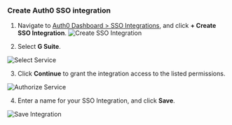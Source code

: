 ### Create Auth0 SSO integration

1. Navigate to [Auth0 Dashboard > SSO Integrations](${manage_url}/#/externalapps), and click **+ Create SSO Integration**.
![Create SSO Integration](https://auth0.com/docs/media/articles/dashboard/sso-integrations/create.png)

2. Select **G Suite**.

![Select Service](https://auth0.com/docs/media/articles/dashboard/sso-integrations/create-select-service.png)

3. Click **Continue** to grant the integration access to the listed permissions.

![Authorize Service](https://auth0.com/docs/media/articles/dashboard/sso-integrations/create-authorize-g-suite.png)

4. Enter a name for your SSO Integration, and click **Save**.

![Save Integration](https://auth0.com/docs/media/articles/dashboard/sso-integrations/create-save-g-suite.png)
